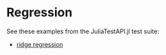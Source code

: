 # Regression

See these examples from the JuliaTestAPI.jl test suite:

- [ridge regression](https://github.com/JuliaAI/LearnTestAPI.jl/blob/dev/test/patterns/regression.jl)

